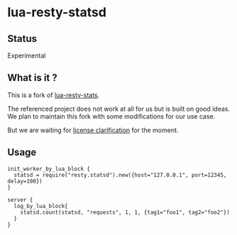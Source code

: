 # lua-resty-statsd

## Status

Experimental

## What is it ?

This is a fork of [lua-resty-stats](http://github.com/bakins/lua-resty-statsd).

The referenced project does not work at all for us but is built on good
ideas. We plan to maintain this fork with some modifications for our use case.

But we are waiting for [license clarification](https://github.com/bakins/lua-resty-statsd/issues/2)
for the moment.

## Usage

```
init_worker_by_lua_block {
  statsd = require("resty.statsd").new({host="127.0.0.1", port=12345, delay=100})
}

server {
  log_by_lua_block{
    statsd.count(statsd, "requests", 1, 1, {tag1="foo1", tag2="foo2"})
  }
}
```
